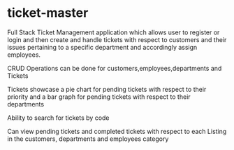 # ticket-master
Full Stack Ticket Management application which allows user to register or login and then create and handle tickets with respect to customers and their issues pertaining to a specific department and accordingly assign employees.

CRUD Operations can be done for customers,employees,departments and Tickets

Tickets showcase a pie chart for pending tickets with respect to their priority and a bar graph for pending tickets with respect to their departments

Ability to search for tickets by code

Can view pending tickets and completed tickets with respect to each Listing in the customers, departments and employees category
